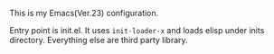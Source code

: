 This is my Emacs(Ver.23) configuration.

Entry point is init.el. It uses `init-loader-x` and loads elisp under inits directory. Everything else are third party library.
